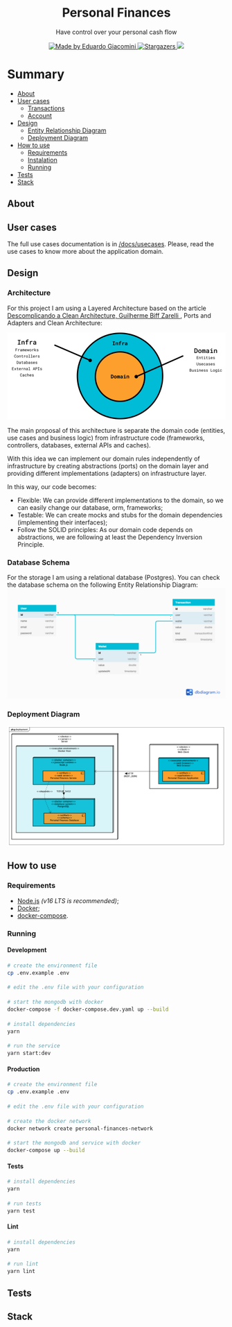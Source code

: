 <h1 align="center">Personal Finances</h1>
<p align="center">Have control over your personal cash flow</p>

<p align="center">
    <a href="https://github.com/EduardoGiacomini">
        <img alt="Made by Eduardo Giacomini" src="https://img.shields.io/badge/made%20by-EduardoGiacomini-00BCD6">
    </a>
    <a href="https://github.com/EduardoGiacomini/personal-finances-service/stargazers">
        <img alt="Stargazers" src="https://img.shields.io/github/stars/EduardoGiacomini/personal-finances-service?color=00BCD6">
    </a>
    <img src="https://github.com/EduardoGiacomini/personal-finances-service/actions/workflows/ci.yml/badge.svg">
</p>

Summary
=================
<!--ts-->
   * [About](#about)
   * [User cases](#user-cases)
      * [Transactions](#transactions)
      * [Account](#account)
   * [Design](#design)
      * [Entity Relationship Diagram](#entity-relationship-diagram)
      * [Deployment Diagram](#deployment-diagram)
   * [How to use](#how-to-use)
      * [Requirements](#requirements)
      * [Instalation](#instalation)
      * [Running](#running)
   * [Tests](#tests)
   * [Stack](#stack)
<!--te-->

## About

## User cases
The full use cases documentation is in [/docs/usecases](docs/usecases/README.md). Please, read the use cases to know 
more about the application domain.

## Design

### Architecture
For this project I am using a Layered Architecture based on the article [Descomplicando a Clean Architecture, Guilherme Biff Zarelli
](https://medium.com/luizalabs/descomplicando-a-clean-architecture-cf4dfc4a1ac6), Ports and Adapters and Clean Architecture:

![Architecture](docs/diagrams/architecture.png)

The main proposal of this architecture is separate the domain code (entities, use cases and business logic) from 
infrastructure code (frameworks, controllers, databases, external APIs and caches).

With this idea we can implement our domain rules independently of infrastructure by creating abstractions (ports) 
on the domain layer and providing different implementations (adapters) on infrastructure layer.

In this way, our code becomes:
- Flexible: We can provide different implementations to the domain, so we can easily change our database, orm, 
  frameworks;
- Testable: We can create mocks and stubs for the domain dependencies (implementing their interfaces);
- Follow the SOLID principles: As our domain code depends on abstractions, we are following at least the Dependency 
  Inversion Principle.

### Database Schema
For the storage I am using a relational database (Postgres). You can check the database schema on the following Entity 
Relationship Diagram:
![Entity Relationship Diagram](docs/diagrams/database.png)

### Deployment Diagram
![Deployment Diagram](docs/diagrams/deployment.png)

## How to use

### Requirements

- [Node.js](https://nodejs.org/en/) *(v16 LTS is recommended)*;
- [Docker](https://www.docker.com/);
- [docker-compose](https://docs.docker.com/compose/).

### Running

#### Development
```bash
# create the environment file
cp .env.example .env

# edit the .env file with your configuration

# start the mongodb with docker
docker-compose -f docker-compose.dev.yaml up --build

# install dependencies
yarn

# run the service
yarn start:dev
```

#### Production
```bash
# create the environment file
cp .env.example .env

# edit the .env file with your configuration

# create the docker network
docker network create personal-finances-network

# start the mongodb and service with docker
docker-compose up --build
```

#### Tests
```bash
# install dependencies
yarn

# run tests
yarn test
```

#### Lint
```bash
# install dependencies
yarn

# run lint
yarn lint
```

## Tests



## Stack
